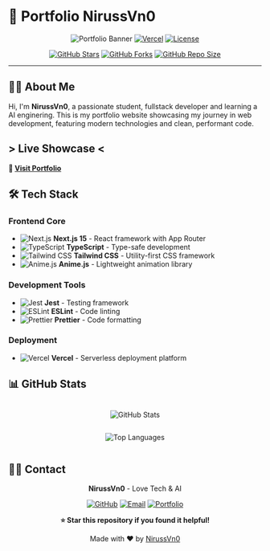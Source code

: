 # 🚀 Portfolio NirussVn0

<div align="center">

![Portfolio Banner](https://img.shields.io/badge/Portfolio-2025-blue?style=for-the-badge&logo=react&logoColor=white)
[![Vercel](https://img.shields.io/badge/Deployed%20on-Vercel-000000?style=for-the-badge&logo=vercel&logoColor=white)](https://visualniruss.xyz/)
[![License](https://img.shields.io/badge/License-CC%20BY--NC--ND%204.0-lightgrey?style=for-the-badge)](LICENSE)

[![GitHub Stars](https://img.shields.io/github/stars/NirussVn0?style=social)](https://github.com/NirussVn0/stargazers)
[![GitHub Forks](https://img.shields.io/github/forks/NirussVn0?style=social)](https://github.com/NirussVn0/network/members)
[![GitHub Repo Size](https://img.shields.io/github/repo-size/NirussVn0/nirussvn0-portfolio)](https://github.com/NirussVn0/nirussvn0-portfolio)


</div>

---

## 👨‍💻 About Me

Hi, I'm **NirussVn0**, a passionate student, fullstack developer and learning a AI enginering. This is my portfolio website showcasing my journey in web development, featuring modern technologies and clean, performant code.

## > Live Showcase <

**🔗 [Visit Portfolio](https://visualniruss.xyz/)**

## 🛠️ Tech Stack

### Frontend Core

- ![Next.js](https://img.shields.io/badge/Next.js-15-black?style=flat&logo=next.js&logoColor=white) **Next.js 15** - React framework with App Router
- ![TypeScript](https://img.shields.io/badge/TypeScript-5.0-blue?style=flat&logo=typescript&logoColor=white) **TypeScript** - Type-safe development
- ![Tailwind CSS](https://img.shields.io/badge/Tailwind-4.0-38B2AC?style=flat&logo=tailwind-css&logoColor=white) **Tailwind CSS** - Utility-first CSS framework
- ![Anime.js](https://img.shields.io/badge/Anime.js-3.2-FF6B6B?style=flat&logo=javascript&logoColor=white) **Anime.js** - Lightweight animation library

### Development Tools

- ![Jest](https://img.shields.io/badge/Jest-29.0-C21325?style=flat&logo=jest&logoColor=white) **Jest** - Testing framework
- ![ESLint](https://img.shields.io/badge/ESLint-8.0-4B32C3?style=flat&logo=eslint&logoColor=white) **ESLint** - Code linting
- ![Prettier](https://img.shields.io/badge/Prettier-3.0-F7B93E?style=flat&logo=prettier&logoColor=white) **Prettier** - Code formatting

### Deployment

- ![Vercel](https://img.shields.io/badge/Vercel-000000?style=flat&logo=vercel&logoColor=white) **Vercel** - Serverless deployment platform

## 📊 GitHub Stats

<div align="center" style="display: flex; flex-direction: column; align-items: center;">

![GitHub Stats](https://github-readme-stats.vercel.app/api?username=NirussVn0&show_icons=true&theme=radical&hide_border=true&bg_color=0D1117&title_color=F85D7F&icon_color=F8D866&text_color=FFFFFF)

![Top Languages](https://github-readme-stats.vercel.app/api/top-langs/?username=NirussVn0&layout=compact&theme=radical&hide_border=true&bg_color=0D1117&title_color=F85D7F&text_color=FFFFFF)

</div>

## 👨‍💻 Contact

<div align="center">

**NirussVn0** - Love Tech & AI

[![GitHub](https://img.shields.io/badge/GitHub-100000?style=for-the-badge&logo=github&logoColor=white)](https://github.com/NirussVn0)
[![Email](https://img.shields.io/badge/Email-D14836?style=for-the-badge&logo=gmail&logoColor=white)](mailto:work.niruss.dev@gmail.com)
[![Portfolio](https://img.shields.io/badge/Portfolio-000000?style=for-the-badge&logo=vercel&logoColor=white)](https://visualniruss.xyz/)

</div>

<div align="center">

**⭐ Star this repository if you found it helpful!**

Made with ❤️ by [NirussVn0](https://github.com/NirussVn0)

</div>
